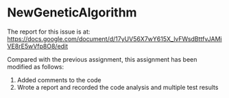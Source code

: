 # NewGeneticAlgorithm
The report for this issue is at: 
https://docs.google.com/document/d/17yUV56X7wY615X_lvFWsdBttfvJAMiVE8rE5wVfp8O8/edit

Compared with the previous assignment, this assignment has been modified as follows:
1. Added comments to the code
2. Wrote a report and recorded the code analysis and multiple test results
